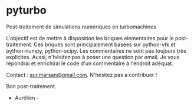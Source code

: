 # pyturbo
Post-traitement de simulations numeriques en turbomachines

L'objectif est de mettre à disposition les briques elementaires pour le post-traitement. Ces briques sont principalement basées sur python-vtk et python-numpy, python-scipy. Les commentaires ne sont pas toujours très explicites. Aussi, n'hésitez pas à poser une question par email. Je vous répondrai et enrichirai le code d'un commentaire à l'endroit adéquat.

Contact : aur.marsan@gmail.com. N'hésitez pas a contribuer !

Bon post-traitement. 

- Aurélien -
